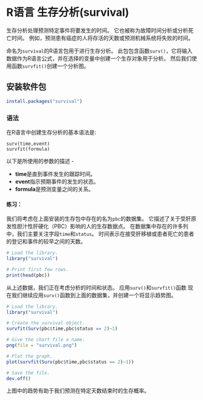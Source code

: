 # R语言 生存分析(survival)

生存分析处理预测特定事件将要发生的时间。 它也被称为故障时间分析或分析死亡时间。 例如，预测患有癌症的人将存活的天数或预测机械系统将失败的时间。

命名为`survival`的R语言包用于进行生存分析。 此包包含函数`surv()`，它将输入数据作为R语言公式，并在选择的变量中创建一个生存对象用于分析。 然后我们使用函数`survfit()`创建一个分析图。

## 安装软件包

```R
install.packages("survival")
```

### 语法

在R语言中创建生存分析的基本语法是:
```
surv(time,event)
survfit(formula)
```

以下是所使用的参数的描述 -

- **time**是直到事件发生的跟踪时间。
- **event**指示预期事件的发生的状态。
- **formula**是预测变量之间的关系。

#### 练习：

我们将考虑在上面安装的生存包中存在的名为`pbc`的数据集。 它描述了关于受肝原发性胆汁性肝硬化（PBC）影响的人的生存数据点。 在数据集中存在的许多列中，我们主要关注字段`time`和`status`。 时间表示在接受肝移植或患者死亡的患者的登记和事件的较早之间的天数。

```R
# Load the library.
library("survival")

# Print first few rows.
print(head(pbc))
```

从上述数据，我们正在考虑分析的时间和状态。
应用`surv()`和`survfit()`函数
现在我们继续应用`surv()`函数到上面的数据集，并创建一个将显示趋势图。

```R
# Load the library.
library("survival")

# Create the survival object. 
survfit(Surv(pbc$time,pbc$status == 2)~1)

# Give the chart file a name.
png(file = "survival.png")

# Plot the graph. 
plot(survfit(Surv(pbc$time,pbc$status == 2)~1))

# Save the file.
dev.off()
```
上图中的趋势有助于我们预测在特定天数结束时的生存概率。
